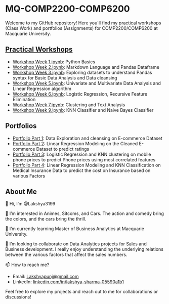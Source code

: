 # MQ-COMP2200-COMP6200

Welcome to my GitHub repository! Here you'll find my practical workshops (Class Work) and portfolios (Assignments) for COMP2200/COMP6200 at Macquarie University.

## [Practical Workshops](https://github.com/MQ-COMP2200-COMP6200/practical-workshops-Lakshya3199)

- [Workshop Week 1.ipynb](https://github.com/MQ-COMP2200-COMP6200/practical-workshops-Lakshya3199/blob/4a608e02e171c7d0bcb526a8ec572f5fe97e7e97/Workshop%20Week%201.ipynb): Python Basics
- [Workshop Week 2.ipynb](https://github.com/MQ-COMP2200-COMP6200/practical-workshops-Lakshya3199/blob/4a608e02e171c7d0bcb526a8ec572f5fe97e7e97/Workshop%20Week%202.ipynb): Markdown Language and Pandas Dataframe
- [Workshop Week 3.ipynb](https://github.com/MQ-COMP2200-COMP6200/practical-workshops-Lakshya3199/blob/4a608e02e171c7d0bcb526a8ec572f5fe97e7e97/Workshop%20Week%203.ipynb): Exploring datasets to understand Pandas syntax for Basic Data Analysis and Data cleansing
- [Workshop Week 5.ipynb](https://github.com/MQ-COMP2200-COMP6200/practical-workshops-Lakshya3199/blob/4a608e02e171c7d0bcb526a8ec572f5fe97e7e97/Workshop%20Week%205.ipynb): Univariate and Multivariate Data Analysis and Linear Regression algorithm
- [Workshop Week 6.ipynb](https://github.com/MQ-COMP2200-COMP6200/practical-workshops-Lakshya3199/blob/4a608e02e171c7d0bcb526a8ec572f5fe97e7e97/Workshop%20Week%206.ipynb): Logistic Regression, Recursive Feature Elimination
- [Workshop Week 7.ipynb](https://github.com/MQ-COMP2200-COMP6200/practical-workshops-Lakshya3199/blob/4a608e02e171c7d0bcb526a8ec572f5fe97e7e97/Workshop%20Week%207.ipynb): Clustering and Text Analysis
- [Workshop Week 9.ipynb](https://github.com/MQ-COMP2200-COMP6200/practical-workshops-Lakshya3199/blob/4a608e02e171c7d0bcb526a8ec572f5fe97e7e97/Workshop%20Week%209.ipynb): KNN Classifier and Naive Bayes Classifier

  
## Portfolios

- [Portfolio Part 1](https://github.com/MQ-COMP2200-COMP6200/portfolio-part-1-Lakshya3199): Data Exploration and cleansing on E-commerce Dataset
- [Portfolio Part 2](https://github.com/MQ-COMP2200-COMP6200/portfolio-part-2-Lakshya3199): Linear Regression Modeling on the Cleaned E-commerce Dataset to predict ratings
- [Portfolio Part 3](https://github.com/MQ-COMP2200-COMP6200/portfolio-part-3-Lakshya3199): Logistic Regression and KNN clustering on mobile phone prices to predict Phone prices using most correlated features
- [Portfolio Part 4](https://github.com/MQ-COMP2200-COMP6200/portfolio-part-4-Lakshya3199): Linear Regression Modeling and KNN Classification on Medical Insurance Data to predict the cost on Insurance based on various Factors

## About Me

👋 Hi, I’m @Lakshya3199

👀 I’m interested in Animes, Sitcoms, and Cars. The action and comedy bring the colors, and the cars bring the thrill.

🌱 I’m currently learning Master of Business Analytics at Macquarie University.

💞️ I’m looking to collaborate on Data Analytics projects for Sales and Business development. I really enjoy understanding the underlying relations between the various factors that affect the sales numbers.

📫 How to reach me? 
- Email: Lakshyapunj@gmail.com 
- LinkedIn: [linkedin.com/in/lakshya-sharma-05590a1b1](https://www.linkedin.com/in/lakshya-sharma-05590a1b1)

Feel free to explore my projects and reach out to me for collaborations or discussions!

